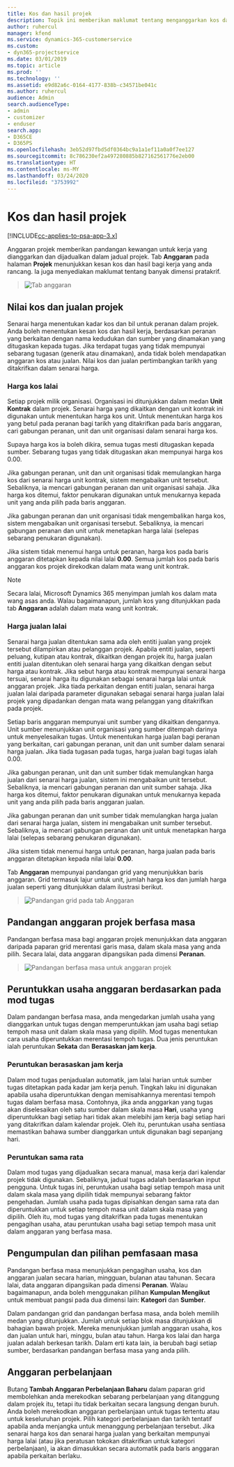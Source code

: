```yaml
---
title: Kos dan hasil projek
description: Topik ini memberikan maklumat tentang menganggarkan kos dan hasil projek.
author: ruhercul
manager: kfend
ms.service: dynamics-365-customerservice
ms.custom:
- dyn365-projectservice
ms.date: 03/01/2019
ms.topic: article
ms.prod: ''
ms.technology: ''
ms.assetid: e9d82a6c-0164-4177-838b-c34571be041c
ms.author: ruhercul
audience: Admin
search.audienceType:
- admin
- customizer
- enduser
search.app:
- D365CE
- D365PS
ms.openlocfilehash: 3eb52d97fbd5df0364bc9a1a1ef11a0a0f7ee127
ms.sourcegitcommit: 8c786230ef2a497280885b827162561776e2eb00
ms.translationtype: HT
ms.contentlocale: ms-MY
ms.lasthandoff: 03/24/2020
ms.locfileid: "3753992"
---
```

# <a name="project-costs-and-revenue"></a>Kos dan hasil projek

[!INCLUDE[cc-applies-to-psa-app-3.x](../includes/cc-applies-to-psa-app-3x.md)]

Anggaran projek memberikan pandangan kewangan untuk kerja yang dianggarkan dan dijadualkan dalam jadual projek. Tab **Anggaran** pada halaman **Projek** menunjukkan kesan kos dan hasil bagi kerja yang anda rancang. Ia juga menyediakan maklumat tentang banyak dimensi pratakrif. 

> ![Tab anggaran](media/project-5.png)

## <a name="cost-and-sales-values-of-the-project"></a>Nilai kos dan jualan projek

Senarai harga menentukan kadar kos dan bil untuk peranan dalam projek. Anda boleh menentukan kesan kos dan hasil kerja, berdasarkan peranan yang berkaitan dengan nama kedudukan dan sumber yang dinamakan yang ditugaskan kepada tugas. Jika terdapat tugas yang tidak mempunyai sebarang tugasan (generik atau dinamakan), anda tidak boleh mendapatkan anggaran kos atau jualan. Nilai kos dan jualan pertimbangkan tarikh yang ditakrifkan dalam senarai harga.

### <a name="default-cost-price"></a>Harga kos lalai  

Setiap projek milik organisasi. Organisasi ini ditunjukkan dalam medan **Unit Kontrak** dalam projek. Senarai harga yang dikaitkan dengan unit kontrak ini digunakan untuk menentukan harga kos unit. Untuk menentukan harga kos yang betul pada peranan bagi tarikh yang ditakrifkan pada baris anggaran, cari gabungan peranan, unit dan unit organisasi dalam senarai harga kos. 

Supaya harga kos ia boleh dikira, semua tugas mesti ditugaskan kepada sumber. Sebarang tugas yang tidak ditugaskan akan mempunyai harga kos 0.00.

Jika gabungan peranan, unit dan unit organisasi tidak memulangkan harga kos dari senarai harga unit kontrak, sistem mengabaikan unit tersebut. Sebaliknya, ia mencari gabungan peranan dan unit organisasi sahaja. Jika harga kos ditemui, faktor penukaran digunakan untuk menukarnya kepada unit yang anda pilih pada baris anggaran.

Jika gabungan peranan dan unit organisasi tidak mengembalikan harga kos, sistem mengabaikan unit organisasi tersebut. Sebaliknya, ia mencari gabungan peranan dan unit untuk menetapkan harga lalai (selepas sebarang penukaran digunakan).

Jika sistem tidak menemui harga untuk peranan, harga kos pada baris anggaran ditetapkan kepada nilai lalai **0.00**. Semua jumlah kos pada baris anggaran kos projek direkodkan dalam mata wang unit kontrak.

> [!NOTE]
> Secara lalai, Microsoft Dynamics 365 menyimpan jumlah kos dalam mata wang asas anda. Walau bagaimanapun, jumlah kos yang ditunjukkan pada tab **Anggaran** adalah dalam mata wang unit kontrak.  

### <a name="default-sales-price"></a>Harga jualan lalai 

Senarai harga jualan ditentukan sama ada oleh entiti jualan yang projek tersebut dilampirkan atau pelanggan projek. Apabila entiti jualan, seperti peluang, kutipan atau kontrak, dikaitkan dengan projek itu, harga jualan entiti jualan ditentukan oleh senarai harga yang dikaitkan dengan sebut harga atau kontrak. Jika sebut harga atau kontrak mempunyai senarai harga tersuai, senarai harga itu digunakan sebagai senarai harga lalai untuk anggaran projek. Jika tiada perkaitan dengan entiti jualan, senarai harga jualan lalai daripada parameter digunakan sebagai senarai harga jualan lalai projek yang dipadankan dengan mata wang pelanggan yang ditakrifkan pada projek.

Setiap baris anggaran mempunyai unit sumber yang dikaitkan dengannya. Unit sumber menunjukkan unit organisasi yang sumber ditempah darinya untuk menyelesaikan tugas. Untuk menentukan harga jualan bagi peranan yang berkaitan, cari gabungan peranan, unit dan unit sumber dalam senarai harga jualan. Jika tiada tugasan pada tugas, harga jualan bagi tugas ialah 0.00.

Jika gabungan peranan, unit dan unit sumber tidak memulangkan harga jualan dari senarai harga jualan, sistem ini mengabaikan unit tersebut. Sebaliknya, ia mencari gabungan peranan dan unit sumber sahaja. Jika harga kos ditemui, faktor penukaran digunakan untuk menukarnya kepada unit yang anda pilih pada baris anggaran jualan. 

Jika gabungan peranan dan unit sumber tidak memulangkan harga jualan dari senarai harga jualan, sistem ini mengabaikan unit sumber tersebut. Sebaliknya, ia mencari gabungan peranan dan unit untuk menetapkan harga lalai (selepas sebarang penukaran digunakan).

Jika sistem tidak menemui harga untuk peranan, harga jualan pada baris anggaran ditetapkan kepada nilai lalai **0.00**.

Tab **Anggaran** mempunyai pandangan grid yang menunjukkan baris anggaran. Grid termasuk lajur untuk unit, jumlah harga kos dan jumlah harga jualan seperti yang ditunjukkan dalam ilustrasi berikut. 

> ![Pandangan grid pada tab Anggaran](media/project-6.png)

## <a name="time-phased-view-of-project-estimates"></a>Pandangan anggaran projek berfasa masa

Pandangan berfasa masa bagi anggaran projek menunjukkan data anggaran daripada paparan grid merentasi garis masa, dalam skala masa yang anda pilih. Secara lalai, data anggaran dipangsikan pada dimensi **Peranan**.

> ![Pandangan berfasa masa untuk anggaran projek](media/project-7.png)

## <a name="allocating-estimated-effort-based-on-the-task-mode"></a>Peruntukkan usaha anggaran berdasarkan pada mod tugas

Dalam pandangan berfasa masa, anda mengedarkan jumlah usaha yang dianggarkan untuk tugas dengan memperuntukkan jam usaha bagi setiap tempoh masa unit dalam skala masa yang dipilih. Mod tugas menentukan cara usaha diperuntukkan merentasi tempoh tugas. Dua jenis peruntukan ialah peruntukan **Sekata** dan **Berasaskan jam kerja**.

### <a name="work-hours-based-allocation"></a>Peruntukan berasaskan jam kerja
 
Dalam mod tugas penjadualan automatik, jam lalai harian untuk sumber tugas ditetapkan pada kadar jam kerja penuh. Tingkah laku ini digunakan apabila usaha diperuntukkan dengan memisahkannya merentasi tempoh tugas dalam berfasa masa. Contohnya, jika anda anggarkan yang tugas akan diselesaikan oleh satu sumber dalam skala masa **Hari**, usaha yang diperuntukkan bagi setiap hari tidak akan melebihi jam kerja bagi setiap hari yang ditakrifkan dalam kalendar projek. Oleh itu, peruntukan usaha sentiasa memastikan bahawa sumber dianggarkan untuk digunakan bagi sepanjang hari.

### <a name="even-allocation"></a>Peruntukan sama rata

Dalam mod tugas yang dijadualkan secara manual, masa kerja dari kalendar projek tidak digunakan. Sebaliknya, jadual tugas adalah berdasarkan input pengguna. Untuk tugas ini, peruntukan usaha bagi setiap tempoh masa unit dalam skala masa yang dipilih tidak mempunyai sebarang faktor pengehadan. Jumlah usaha pada tugas dipisahkan dengan sama rata dan diperuntukkan untuk setiap tempoh masa unit dalam skala masa yang dipilih. Oleh itu, mod tugas yang ditakrifkan pada tugas menentukan pengagihan usaha, atau peruntukan usaha bagi setiap tempoh masa unit dalam anggaran yang berfasa masa.

## <a name="grouping-and-time-phasing-options"></a>Pengumpulan dan pilihan pemfasaan masa

Pandangan berfasa masa menunjukkan pengagihan usaha, kos dan anggaran jualan secara harian, mingguan, bulanan atau tahunan. Secara lalai, data anggaran dipangsikan pada dimensi **Peranan**. Walau bagaimanapun, anda boleh menggunakan pilihan **Kumpulan Mengikut** untuk membuat pangsi pada dua dimensi lain: **Kategori** dan **Sumber**.

Dalam pandangan grid dan pandangan berfasa masa, anda boleh memilih medan yang ditunjukkan. Jumlah untuk setiap blok masa ditunjukkan di bahagian bawah projek. Mereka menunjukkan jumlah anggaran usaha, kos dan jualan untuk hari, minggu, bulan atau tahun. Harga kos lalai dan harga jualan adalah berkesan tarikh. Dalam erti kata lain, ia berubah bagi setiap sumber, berdasarkan pandangan berfasa masa yang anda pilih.

## <a name="expense-estimates"></a>Anggaran perbelanjaan

Butang **Tambah Anggaran Perbelanjaan Baharu** dalam paparan grid membolehkan anda merekodkan sebarang perbelanjaan yang ditanggung dalam projek itu, tetapi itu tidak berkaitan secara langsung dengan buruh. Anda boleh merekodkan anggaran perbelanjaan untuk tugas tertentu atau untuk keseluruhan projek. Pilih kategori perbelanjaan dan tarikh tentatif apabila anda menjangka untuk menanggung perbelanjaan tersebut. Jika senarai harga kos dan senarai harga jualan yang berkaitan mempunyai harga lalai (atau jika peratusan tokokan ditakrifkan untuk kategori perbelanjaan), ia akan dimasukkan secara automatik pada baris anggaran apabila perkaitan berlaku.
